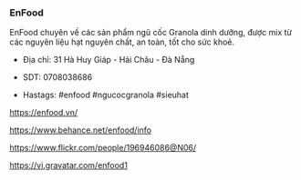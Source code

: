 ### EnFood

EnFood chuyên về các sản phẩm ngũ cốc Granola dinh dưỡng, được mix từ các nguyên liệu hạt nguyên chất, an toàn, tốt cho sức khoẻ.

- Địa chỉ: 31 Hà Huy Giáp - Hải Châu - Đà Nẵng

- SDT: 0708038686

- Hastags: #enfood #ngucocgranola #sieuhat

https://enfood.vn/

https://www.behance.net/enfood/info

https://www.flickr.com/people/196946086@N06/

https://vi.gravatar.com/enfood1
